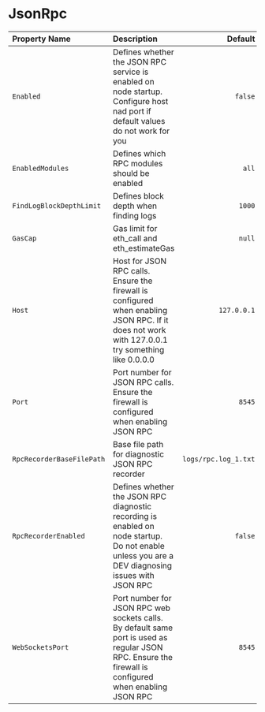 # JsonRpc

| Property Name | Description | Default |
| :--- | :--- | ---: |
| `Enabled` | Defines whether the JSON RPC service is enabled on node startup. Configure host nad port if default values do not work for you | `false` |
| `EnabledModules` | Defines which RPC modules should be enabled | `all` |
| `FindLogBlockDepthLimit` | Defines block depth when finding logs | `1000` |
| `GasCap` | Gas limit for eth\_call and eth\_estimateGas | `null` |
| `Host` | Host for JSON RPC calls. Ensure the firewall is configured when enabling JSON RPC. If it does not work with 127.0.0.1 try something like 0.0.0.0 | `127.0.0.1` |
| `Port` | Port number for JSON RPC calls. Ensure the firewall is configured when enabling JSON RPC | `8545` |
| `RpcRecorderBaseFilePath` | Base file path for diagnostic JSON RPC recorder | `logs/rpc.log_1.txt` |
| `RpcRecorderEnabled` | Defines whether the JSON RPC diagnostic recording is enabled on node startup. Do not enable unless you are a DEV diagnosing issues with JSON RPC | `false` |
| `WebSocketsPort` | Port number for JSON RPC web sockets calls. By default same port is used as regular JSON RPC. Ensure the firewall is configured when enabling JSON RPC | `8545` |

